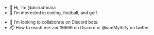 - 👋 Hi, I’m @anirudhnara
- 👀 I’m interested in coding, football, and golf.
<!-- - 🌱 I’m currently learning Java -->
- 💞️ I’m looking to collaborate on Discord bots.
- 📫 How to reach me: ani.#6669 on Discord or @iamMythify on twitter

<!---
anirudhnara/anirudhnara is a ✨ special ✨ repository because its `README.md` (this file) appears on your GitHub profile.
You can click the Preview link to take a look at your changes.
--->
